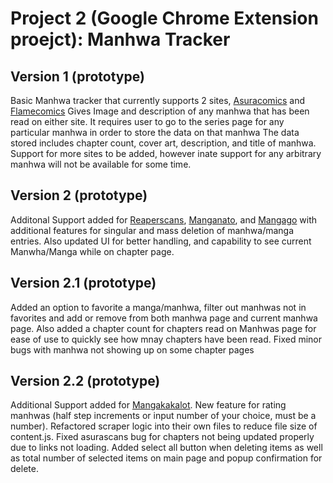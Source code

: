 # Project 2 (Google Chrome Extension proejct): Manhwa Tracker
## Version 1 (prototype)

Basic Manhwa tracker that currently supports 2 sites, [Asuracomics][def] and [Flamecomics][def2]
Gives Image and description of any manhwa that has been read on either site. It requires
user to go to the series page for any particular manhwa in order to store the data on that manhwa
The data stored includes chapter count, cover art, description, and title of manhwa. 
Support for more sites to be added, however inate support for any arbitrary manhwa will not be
available for some time.


## Version 2 (prototype)
Additonal Support added for [Reaperscans][def5], [Manganato][def4], and [Mangago][def3] with
additional features for singular and mass deletion of manhwa/manga entries. Also updated
UI for better handling, and capability to see current Manwha/Manga while on chapter
page.

## Version 2.1 (prototype)
Added an option to favorite a manga/manhwa, filter out manhwas not in favorites and add or remove from both manhwa page
and current manhwa page. Also added a chapter count for chapters read on Manhwas page for ease of use to quickly see how mnay chapters have been read. Fixed minor bugs with manhwa not showing up on some chapter pages

## Version 2.2 (prototype)
Additional Support added for [Mangakakalot][def6]. New feature for rating manhwas (half step increments or input number of your choice, must be a number). Refactored scraper logic into their own files to reduce file size of content.js.
Fixed asurascans bug for chapters not being updated properly due to links not loading. Added select all button when deleting items as well as total number of selected items on main page and popup confirmation for delete.

[def]: https://asuracomic.net/
[def2]: https://flamecomics.xyz/
[def3]: https://www.mangago.me/
[def4]: https://manganato.com/
[def5]: https://reaperscans.com/
[def6]: https://mangakakalot.com/